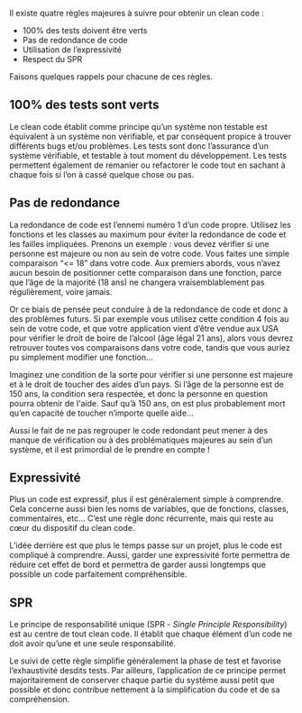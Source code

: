 Il existe quatre règles majeures à suivre pour obtenir un clean code : 

- 100% des tests doivent être verts
- Pas de redondance de code
- Utilisation de l’expressivité
- Respect du SPR

Faisons quelques rappels pour chacune de ces règles.

## 100% des tests sont verts

Le clean code établit comme principe qu’un système non testable est équivalent à un système non vérifiable, et par conséquent propice à trouver différents bugs et/ou problèmes. Les tests sont donc l’assurance d’un système vérifiable, et testable à tout moment du développement. Les tests permettent également de remanier ou refactorer le code tout en sachant à chaque fois si l’on à cassé quelque chose ou pas.

## Pas de redondance

La redondance de code est l’ennemi numéro 1 d’un code propre. Utilisez les fonctions et les classes au maximum pour éviter la redondance de code et les failles impliquées. Prenons un exemple : vous devez vérifier si une personne est majeure ou non au sein de votre code. Vous faites une simple comparaison “<= 18” dans votre code. Aux premiers abords, vous n’avez aucun besoin de positionner cette comparaison dans une fonction, parce que l’âge de la majorité (18 ans) ne changera vraisemblablement pas régulièrement, voire jamais. 

Or ce biais de pensée peut conduire à de la redondance de code et donc à des problèmes futurs. Si par exemple vous utilisez cette condition 4 fois au sein de votre code, et que votre application vient d’être vendue aux USA pour vérifier le droit de boire de l’alcool (âge légal 21 ans), alors vous devrez retrouver toutes vos comparaisons dans votre code, tandis que vous auriez pu simplement modifier une fonction…

Imaginez une condition de la sorte pour vérifier si une personne est majeure et à le droit de toucher des aides d’un pays. Si l’âge de la personne est de 150 ans, la condition sera respectée, et donc la personne en question pourra obtenir de l'aide. Sauf qu’à 150 ans, on est plus probablement mort qu’en capacité de toucher n’importe quelle aide… 

Aussi le fait de ne pas regrouper le code redondant peut mener à des manque de vérification ou à des problématiques majeures au sein d’un système, et il est primordial de le prendre en compte !

## Expressivité

Plus un code est expressif, plus il est généralement simple à comprendre. Cela concerne aussi bien les noms de variables, que de fonctions, classes, commentaires, etc… C’est une règle donc récurrente, mais qui reste au cœur du dispositif du clean code.

L’idée derrière est que plus le temps passe sur un projet, plus le code est compliqué à comprendre. Aussi, garder une expressivité forte permettra de réduire cet effet de bord et permettra de garder aussi longtemps que possible un code parfaitement compréhensible.

## SPR

Le principe de responsabilité unique (SPR - _Single Principle Responsibility_) est au centre de tout clean code. Il établit que chaque élément d’un code ne doit avoir qu’une et une seule responsabilité.

Le suivi de cette règle simplifie généralement la phase de test et favorise l’exhaustivité desdits tests. Par ailleurs, l’application de ce principe permet majoritairement de conserver chaque partie du système aussi petit que possible et donc contribue nettement à la simplification du code et de sa compréhension.